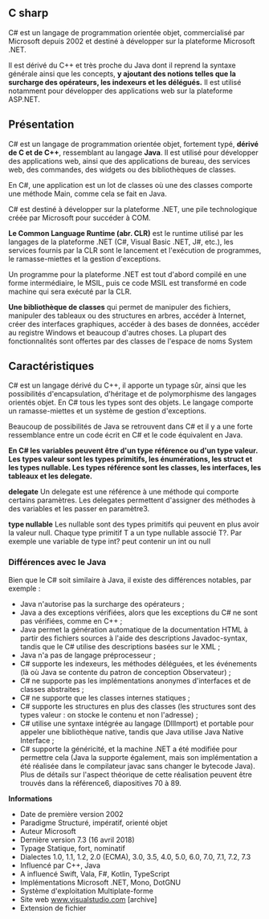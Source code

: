 ## C sharp

C# est un langage de programmation orientée objet, commercialisé par Microsoft depuis 2002 et destiné à développer sur la plateforme Microsoft .NET.

Il est dérivé du C++ et très proche du Java dont il reprend la syntaxe générale ainsi que les concepts, **y ajoutant des notions telles que la surcharge des opérateurs, les indexeurs et les délégués.** Il est utilisé notamment pour développer des applications web sur la plateforme ASP.NET.


## Présentation
C# est un langage de programmation orientée objet, fortement typé, **dérivé de C et de C++**, ressemblant au langage **Java**. Il est utilisé pour développer des applications web, ainsi que des applications de bureau, des services web, des commandes, des widgets ou des bibliothèques de classes.

En C#, une application est un lot de classes où une des classes comporte une méthode Main, comme cela se fait en Java.

C# est destiné à développer sur la plateforme .NET, une pile technologique créée par Microsoft pour succéder à COM.

**Le Common Language Runtime (abr. CLR)** est le runtime utilisé par les langages de la plateforme .NET (C#, Visual Basic .NET, J#, etc.), les services fournis par la CLR sont le lancement et l'exécution de programmes, le ramasse-miettes et la gestion d'exceptions. 

Un programme pour la plateforme .NET est tout d'abord compilé en une forme intermédiaire, le MSIL, puis ce code MSIL est transformé en code machine qui sera exécuté par la CLR.

**Une bibliothèque de classes** qui permet de manipuler des fichiers, manipuler des tableaux ou des structures en arbres, accéder à Internet, créer des interfaces graphiques, accéder à des bases de données, accéder au registre Windows et beaucoup d'autres choses. La plupart des fonctionnalités sont offertes par des classes de l'espace de noms System


## Caractéristiques

C# est un langage dérivé du C++, il apporte un typage sûr, ainsi que les possibilités d'encapsulation, d'héritage et de polymorphisme des langages orientés objet. En C# tous les types sont des objets. Le langage comporte un ramasse-miettes et un système de gestion d'exceptions.

Beaucoup de possibilités de Java se retrouvent dans C# et il y a une forte ressemblance entre un code écrit en C# et le code équivalent en Java.

**En C# les variables peuvent être d'un type référence ou d'un type valeur. Les types valeur sont les types primitifs, les énumérations, les struct et les types nullable. Les types référence sont les classes, les interfaces, les tableaux et les delegate.**

**delegate**
Un delegate est une référence à une méthode qui comporte certains paramètres. Les delegates permettent d'assigner des méthodes à des variables et les passer en paramètre3.

**type nullable**
Les nullable sont des types primitifs qui peuvent en plus avoir la valeur null. Chaque type primitif T a un type nullable associé T?. Par exemple une variable de type int? peut contenir un int ou null

### Différences avec le Java
Bien que le C# soit similaire à Java, il existe des différences notables, par exemple :

 - Java n'autorise pas la surcharge des opérateurs ;
 - Java a des exceptions vérifiées, alors que les exceptions du C# ne
   sont pas vérifiées, comme en C++ ;
 - Java permet la génération automatique de la documentation HTML à
   partir des fichiers sources à l'aide des descriptions Javadoc-syntax,
   tandis que le C# utilise des descriptions basées sur le XML ;
 - Java n'a pas de langage préprocesseur ;
 - C# supporte les indexeurs, les méthodes déléguées, et les événements
   (là où Java se contente du patron de conception Observateur) ;
 - C# ne supporte pas les implémentations anonymes d'interfaces et de
   classes abstraites ;
 - C# ne supporte que les classes internes statiques ;
 - C# supporte les structures en plus des classes (les structures sont
   des types valeur : on stocke le contenu et non l'adresse) ;
 - C# utilise une syntaxe intégrée au langage (DllImport) et portable
   pour appeler une bibliothèque native, tandis que Java utilise Java
   Native Interface ;
 - C# supporte la généricité, et la machine .NET a été modifiée pour
   permettre cela (Java la supporte également, mais son implémentation a
   été réalisée dans le compilateur javac sans changer le bytecode
   Java). Plus de détails sur l'aspect théorique de cette réalisation
   peuvent être trouvés dans la référence6, diapositives 70 à 89.


**Informations**

 - Date de première version   2002
 - Paradigme   Structuré, impératif, orienté objet
 - Auteur   Microsoft
 - Dernière version  7.3 (16 avril 2018)
 - Typage   Statique, fort, nominatif
 - Dialectes   1.0, 1.1, 1.2, 2.0 (ECMA), 3.0, 3.5, 4.0, 5.0, 6.0, 7.0,
   7.1, 7.2, 7.3
 - Influencé par  C++, Java
 - A influencé Swift, Vala, F#, Kotlin, TypeScript
 - Implémentations   Microsoft .NET, Mono, DotGNU
 - Système d'exploitation  Multiplate-forme
 - Site web www.visualstudio.com [archive]
 - Extension de fichier